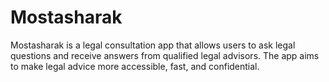 # Mostasharak
Mostasharak is a legal consultation app that allows users to ask legal questions and receive answers from qualified legal advisors.
The app aims to make legal advice more accessible, fast, and confidential.
